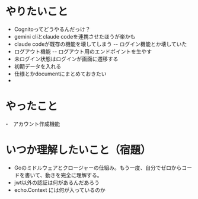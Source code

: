 # やりたいこと
- Cognitoってどうやるんだっけ？
- gemini cliとclaude codeを連携させたほうが楽かも
- claude codeが既存の機能を壊してしまう
-- ログイン機能とか壊していた
- ログアウト機能
-- ログアウト用のエンドポイントを生やす
- 未ログイン状態はログインが画面に遷移する
- 初期データを入れる
- 仕様とかdocumentにまとめておきたい
- 
# やったこと
-　アカウント作成機能
# いつか理解したいこと（宿題）
- Goのミドルウェアとクロージャーの仕組み。もう一度、自分でゼロからコードを書いて、動きを完全に理解する。
- jwt以外の認証は何があるんだあろう
- echo.Context には何が入っているのか
